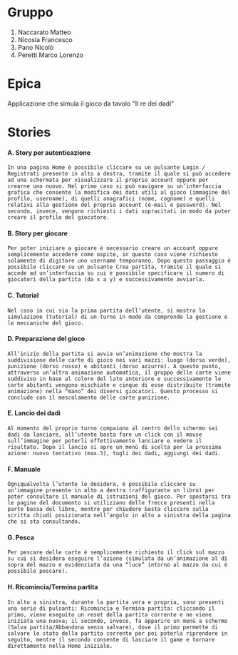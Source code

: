 # Gruppo
1. Naccarato Matteo
2. Nicosia Francesco
3. Pano Nicolò
4. Peretti Marco Lorenzo

# Epica
Applicazione che simula il gioco da tavolo "Il re dei dadi"

# Stories

#### A. Story per autenticazione
    In una pagina Home è possibile cliccare su un pulsante Login / Registrati presente in alto a destra, tramite il quale si può accedere  
    ad una schermata per visualizzare il proprio account oppure per crearne uno nuovo. Nel primo caso si può navigare su un’interfaccia  
    grafica che consente la modifica dei dati utili al gioco (immagine del profilo, username), di quelli anagrafici (nome, cognome) e quelli relativi alla gestione del proprio account (e-mail e password). Nel secondo, invece, vengono richiesti i dati sopracitati in modo da poter creare il profilo del giocatore.

#### B. Story per giocare
    Per poter iniziare a giocare è necessario creare un account oppure semplicemente accedere come ospite, in questo caso viene richiesto solamente di digitare uno username temporaneo. Dopo questo passaggio è possibile cliccare su un pulsante Crea partita, tramite il quale si accede ad un’interfaccia su cui è possibile specificare il numero di giocatori della partita (da x a y) e successivamente avviarla.

#### C. Tutorial
    Nel caso in cui sia la prima partita dell’utente, si mostra la simulazione (tutorial) di un turno in modo da comprende la gestione e le meccaniche del gioco.

#### D. Preparazione del gioco
    All’inizio della partita si avvia un’animazione che mostra la suddivisione delle carte di gioco nei vari mazzi: luogo (dorso verde), punizione (dorso rosso) e abitanti (dorso azzurro). A questo punto, attraverso un’altra animazione automatica, il gruppo delle carte viene suddiviso in base al colore del lato anteriore e successivamente le carte abitanti vengono mischiate e cinque di esse distribuite (tramite animazione) nella “mano” dei diversi giocatori. Questo processo si conclude con il mescolamento delle carte punizione.

#### E. Lancio dei dadi
    Al momento del proprio turno compaiono al centro dello schermo sei dadi da lanciare, all’utente basta fare un click con il mouse sull’immagine per poterli effettivamente lanciare e vedere il risultato. Dopo il lancio si apre un menù di scelta per la prossima azione: nuovo tentativo (max.3), togli dei dadi, aggiungi dei dadi.

#### F. Manuale
    Ogniqualvolta l’utente lo desidera, è possibile cliccare su un’immagine presente in alto a destra (raffigurante un libro) per poter consultare il manuale di istruzioni del gioco. Per spostarsi tra le pagine del documento si utilizzano delle frecce presenti nella parte bassa del libro, mentre per chiudere basta cliccare sulla scritta chiudi posizionata nell’angolo in alto a sinistra della pagina che si sta consultando.

#### G. Pesca
    Per pescare delle carte è semplicemente richiesto il click sul mazzo su cui si desidera eseguire l’azione (simulata da un’animazione al di sopra del mazzo e evidenziata da una “luce” intorno al mazzo da cui è possibile pescare).

#### H. Ricomincia/Termina partita
    In alto a sinistra, durante la partita vera e propria, sono presenti una serie di pulsanti: Ricomincia e Termina partita: cliccando il primo, viene eseguito un reset della partita corrente e ne viene iniziata una nuova; il secondo, invece, fa apparire un menù a schermo (Salva partita/Abbandona senza salvare), dove il primo permette di salvare lo stato della partita corrente per poi poterla riprendere in seguito, mentre il secondo consente di lasciare il game e tornare direttamente nella Home iniziale.
